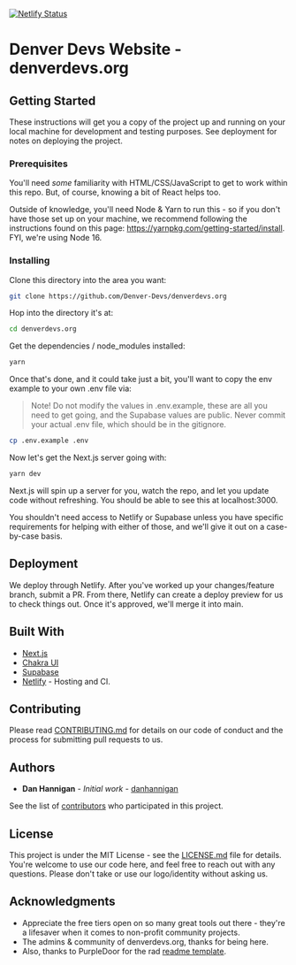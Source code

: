 [![Netlify Status](https://api.netlify.com/api/v1/badges/0bd79c4e-c5d1-42b4-a33e-2a5630389064/deploy-status)](https://app.netlify.com/sites/denver-devs/deploys)

# Denver Devs Website - denverdevs.org

## Getting Started

These instructions will get you a copy of the project up and running on your local machine for development and testing purposes. See deployment for notes on deploying the project.

### Prerequisites

You'll need _some_ familiarity with HTML/CSS/JavaScript to get to work within this repo. But, of course, knowing a bit of React helps too.

Outside of knowledge, you'll need Node & Yarn to run this - so if you don't have those set up on your machine, we recommend following the instructions found on this page: <https://yarnpkg.com/getting-started/install>. FYI, we're using Node 16.

### Installing

Clone this directory into the area you want:

```bash
git clone https://github.com/Denver-Devs/denverdevs.org
```

Hop into the directory it's at:

```bash
cd denverdevs.org
```

Get the dependencies / node_modules installed:

```bash
yarn
```

Once that's done, and it could take just a bit, you'll want to copy the env example to your own
.env file via:

> Note! Do not modify the values in .env.example, these are all you need to get going, and the Supabase values are public. Never commit your actual .env file, which should be in the gitignore.

```bash
cp .env.example .env
```

Now let's get the Next.js server going with:

```bash
yarn dev
```

Next.js will spin up a server for you, watch the repo, and let you update code without refreshing. You should be able to see this at localhost:3000.

You shouldn't need access to Netlify or Supabase unless you have specific requirements for helping with either of those, and we'll give it out on a case-by-case basis.

## Deployment

We deploy through Netlify. After you've worked up your changes/feature branch, submit a PR. From there, Netlify can create a deploy preview for us to check things out. Once it's approved, we'll merge it into main.

## Built With

- [Next.js](http://nextjs.org)
- [Chakra UI](https://chakra-ui.com)
- [Supabase](http://supabase.com)
- [Netlify](http://netlify.com) - Hosting and CI.

## Contributing

Please read [CONTRIBUTING.md](CONTRIBUTING.md) for details on our code of conduct and the process for submitting pull requests to us.

## Authors

- **Dan Hannigan** - _Initial work_ - [danhannigan](https://github.com/danhannigan)

See the list of [contributors](https://github.com/denver-devs/denverdevs.org/contributors) who participated in this project.

## License

This project is under the MIT License - see the [LICENSE.md](LICENSE.md) file for details. You're welcome to use our code here, and feel free to reach out with any questions. Please don't take or use our logo/identity without asking us.

## Acknowledgments

- Appreciate the free tiers open on so many great tools out there - they're a lifesaver when it comes to non-profit community projects.
- The admins & community of denverdevs.org, thanks for being here.
- Also, thanks to PurpleDoor for the rad [readme template](https://gist.github.com/PurpleBooth/109311bb0361f32d87a2).
